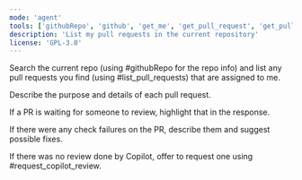 ```yaml
---
mode: 'agent'
tools: ['githubRepo', 'github', 'get_me', 'get_pull_request', 'get_pull_request_comments', 'get_pull_request_diff', 'get_pull_request_files', 'get_pull_request_reviews', 'get_pull_request_status', 'list_pull_requests', 'request_copilot_review']
description: 'List my pull requests in the current repository'
license: 'GPL-3.0'
---
```


Search the current repo (using #githubRepo for the repo info) and list any pull requests you find (using #list_pull_requests) that are assigned to me.

Describe the purpose and details of each pull request.

If a PR is waiting for someone to review, highlight that in the response.

If there were any check failures on the PR, describe them and suggest possible fixes.

If there was no review done by Copilot, offer to request one using #request_copilot_review.

